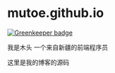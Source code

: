 # mutoe.github.io

[![Greenkeeper badge](https://badges.greenkeeper.io/mutoe/blog.svg)](https://greenkeeper.io/)

我是木头 一个来自新疆的前端程序员

这里是我的博客的源码
